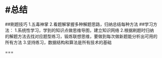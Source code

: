 #总结
===
##刷题技巧
    1.五毒神掌 
    2.看题解掌握多种解题思路，归纳总结每种方法
##学习方法：
    1.系统性学习，学到的知识点做思维导图，建立知识网络
    2.根据刷题时归纳的解题方法去找对应题型练习，锻炼联想思维，要做到每次做新题能分析出可用的所有方法
    3.坚持练习，数据结构和算法是所有技术的基础

===
